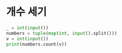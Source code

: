 # 개수 세기

```python
_ = int(input())
numbers = tuple(map(int, input().split()))
v = int(input())
print(numbers.count(v))
```

